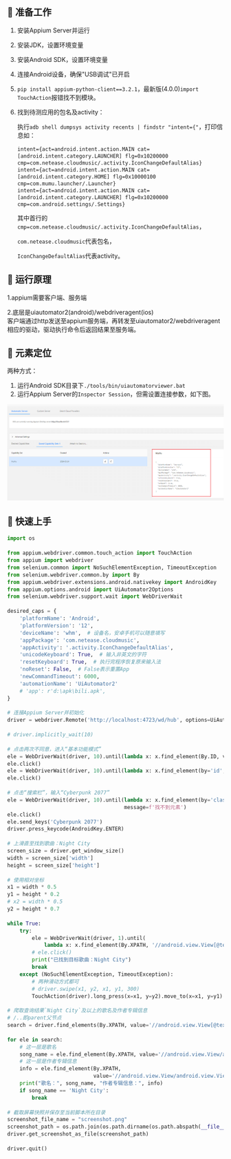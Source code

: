 ## 📌 准备工作

1. 安装Appium Server并运行
2. 安装JDK，设置环境变量
3. 安装Android SDK，设置环境变量
4. 连接Android设备，确保"USB调试"已开启
5. `pip install appium-python-client==3.2.1`，最新版(4.0.0)`import TouchAction`报错找不到模块。
6. 找到待测应用的包名及activity：

      执行`adb shell dumpsys activity recents | findstr "intent={"`，打印信息如：
      ```
      intent={act=android.intent.action.MAIN cat=[android.intent.category.LAUNCHER] flg=0x10200000 cmp=com.netease.cloudmusic/.activity.IconChangeDefaultAlias}
      intent={act=android.intent.action.MAIN cat=[android.intent.category.HOME] flg=0x10000100 cmp=com.mumu.launcher/.Launcher}
      intent={act=android.intent.action.MAIN cat=[android.intent.category.LAUNCHER] flg=0x10200000 cmp=com.android.settings/.Settings}
      ```
      其中首行的`cmp=com.netease.cloudmusic/.activity.IconChangeDefaultAlias`，

      `com.netease.cloudmusic`代表包名，

      `IconChangeDefaultAlias`代表activity。

## 📌 运行原理

1.appium需要客户端、服务端

2.底层是uiautomator2(android)/webdriveragent(ios)  
客户端通过http发送至appium服务端，再转发至uiautomator2/webdriveragent相应的驱动，驱动执行命令后返回结果至服务端。

## 📌 元素定位

两种方式：

1. 运行Android SDK目录下`./tools/bin/uiautomatorviewer.bat`
2. 运行Appium Server的`Inspector Session`，但需设置连接参数，如下图。

![img.png](img/capability_set.png)

## 📌 快速上手

      
```python
import os

from appium.webdriver.common.touch_action import TouchAction
from appium import webdriver
from selenium.common import NoSuchElementException, TimeoutException
from selenium.webdriver.common.by import By
from appium.webdriver.extensions.android.nativekey import AndroidKey
from appium.options.android import UiAutomator2Options
from selenium.webdriver.support.wait import WebDriverWait

desired_caps = {
    'platformName': 'Android',
    'platformVersion': '12',
    'deviceName': 'whm',  # 设备名，安卓手机可以随意填写
    'appPackage': 'com.netease.cloudmusic',
    'appActivity': '.activity.IconChangeDefaultAlias',
    'unicodeKeyboard': True,  # 输入非英文的字符
    'resetKeyboard': True,  # 执行完程序恢复原来输入法
    'noReset': False,  # False表示重置App
    'newCommandTimeout': 6000,
    'automationName': 'UiAutomator2'
    # 'app': r'd:\apk\bili.apk',
}

# 连接Appium Server并初始化
driver = webdriver.Remote('http://localhost:4723/wd/hub', options=UiAutomator2Options().load_capabilities(desired_caps))

# driver.implicitly_wait(10)

# 点击两次不同意，进入“基本功能模式”
ele = WebDriverWait(driver, 10).until(lambda x: x.find_element(By.ID, value='disagree'), message=f'找不到元素')
ele.click()
ele = WebDriverWait(driver, 10).until(lambda x: x.find_element(by='id', value='disagree'), message=f'找不到元素')
ele.click()

# 点击“搜索栏”，输入“Cyberpunk 2077”
ele = WebDriverWait(driver, 10).until(lambda x: x.find_element(by='class name', value='android.widget.EditText'),
                                      message=f'找不到元素')
ele.click()
ele.send_keys('Cyberpunk 2077')
driver.press_keycode(AndroidKey.ENTER)

# 上滑直至找到歌曲：Night City
screen_size = driver.get_window_size()
width = screen_size['width']
height = screen_size['height']

# 使用相对坐标
x1 = width * 0.5
y1 = height * 0.2
# x2 = width * 0.5
y2 = height * 0.7

while True:
    try:
        ele = WebDriverWait(driver, 1).until(
            lambda x: x.find_element(By.XPATH, '//android.view.View[@text="Night City"]'))
        # ele.click()
        print("已找到目标歌曲：Night City")
        break
    except (NoSuchElementException, TimeoutException):
        # 两种滑动方式都可
        # driver.swipe(x1, y2, x1, y1, 300)
        TouchAction(driver).long_press(x=x1, y=y2).move_to(x=x1, y=y1).release().perform()

# 爬取查询结果`Night City`及以上的歌名及作者专辑信息
# /..即parent父节点
search = driver.find_elements(By.XPATH, value='//android.view.View[@text="Night City"]/../../../android.view.View')

for ele in search:
    # 这一层是歌名
    song_name = ele.find_element(By.XPATH, value='//android.view.View/android.view.View/android.view.View').text
    # 这一层是作者专辑信息
    info = ele.find_element(By.XPATH,
                            value='//android.view.View/android.view.View/android.view.View/android.view.View').text
    print("歌名：", song_name, "作者专辑信息：", info)
    if song_name == 'Night City':
        break

# 截取屏幕快照并保存至当前脚本所在目录
screenshot_file_name = "screenshot.png"
screenshot_path = os.path.join(os.path.dirname(os.path.abspath(__file__)), screenshot_file_name)
driver.get_screenshot_as_file(screenshot_path)

driver.quit()

```